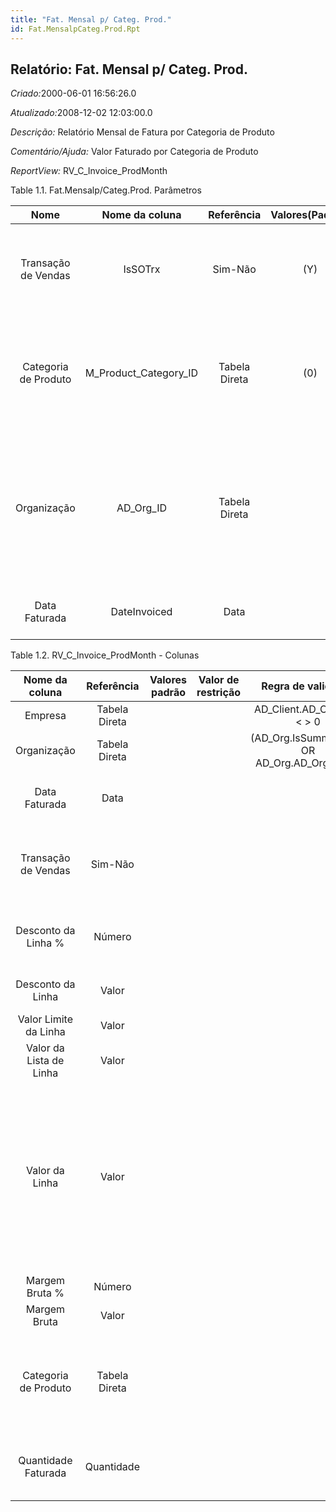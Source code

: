 ```yaml
---
title: "Fat. Mensal p/ Categ. Prod."
id: Fat.MensalpCateg.Prod.Rpt
---
```

<div id="d94624e1" class="section chapter">

<div class="titlepage">

<div>

<div>

## Relatório: Fat. Mensal p/ Categ. Prod.

</div>

</div>

</div>

<span class="emphasis"> *Criado:*</span>2000-06-01 16:56:26.0

<span class="emphasis">*Atualizado:*</span>2008-12-02 12:03:00.0

<span class="emphasis"> *Descrição:* </span>Relatório Mensal de Fatura
por Categoria de Produto

<span class="emphasis"> *Comentário/Ajuda:* </span>Valor Faturado por
Categoria de Produto

<span class="emphasis"> *ReportView:* </span>RV\_C\_Invoice\_ProdMonth

<div id="d94624e25" class="table">

<div class="table-title">

Table 1.1. Fat.Mensalp/Categ.Prod.
Parâmetros

</div>

<div class="table-contents">

|         Nome         |      Nome da coluna      |  Referência   | Valores(Padrão) |                 Descrição                 |                                                                      Comentário/Ajuda                                                                       |
| :------------------: | :----------------------: | :-----------: | :-------------: | :---------------------------------------: | :---------------------------------------------------------------------------------------------------------------------------------------------------------: |
| Transação de Vendas  |         IsSOTrx          |    Sim-Não    |       (Y)       |      Esta é uma Transação de Vendas       |                                 A caixa de verificação "Transação de Vendas" indica se este item é uma Transação de Vendas.                                 |
| Categoria de Produto | M\_Product\_Category\_ID | Tabela Direta |       (0)       |          Categoria de um Produto          |                  Identifica a categoria à qual este produto pertence. Categorias de Produto são usadas para formação de preços e seleção.                   |
|     Organização      |       AD\_Org\_ID        | Tabela Direta |                 | Entidade organizacional dentro da Empresa | Uma "Organização" é uma unidade de sua "Empresa" ou "Entidade Legal" - os exemplos são loja, departamento. Você pode compartilhar dados entre organizações. |
|    Data Faturada     |       DateInvoiced       |     Data      |                 |   Data impressa na Fatura (Nota Fiscal)   |                                               A "Data Faturada" indica a data impressa na nota-fiscal/fatura.                                               |

</div>

</div>

  

<div id="d94624e102" class="table">

<div class="table-title">

Table 1.2. RV\_C\_Invoice\_ProdMonth -
Colunas

</div>

<div class="table-contents">

|     Nome da coluna      |  Referência   | Valores padrão | Valor de restrição |                Regra de validação                |                                  Descrição                                  |                                                                                                                       Comentário/Ajuda                                                                                                                       |
| :---------------------: | :-----------: | :------------: | :----------------: | :----------------------------------------------: | :-------------------------------------------------------------------------: | :----------------------------------------------------------------------------------------------------------------------------------------------------------------------------------------------------------------------------------------------------------: |
|         Empresa         | Tabela Direta |                |                    |        AD\_Client.AD\_Client\_ID \< \> 0         |                                 (ver acima)                                 |                                                                                                                         (ver acima)                                                                                                                          |
|       Organização       | Tabela Direta |                |                    | (AD\_Org.IsSummary='N' OR AD\_Org.AD\_Org\_ID=0) |                                 (ver acima)                                 |                                                                                                                         (ver acima)                                                                                                                          |
|      Data Faturada      |     Data      |                |                    |                                                  |                           Date printed on Invoice                           |                                                                                                 The Date Invoice indicates the date printed on the invoice.                                                                                                  |
|   Transação de Vendas   |    Sim-Não    |                |                    |                                                  |                         This is a Sales Transaction                         |                                                                                        The Sales Transaction checkbox indicates if this item is a Sales Transaction.                                                                                         |
|   Desconto da Linha %   |    Número     |                |                    |                                                  |                        Line Discount as a percentage                        |                                                                                       The Line Discount Percent indicates the discount for this line as a percentage.                                                                                        |
|    Desconto da Linha    |     Valor     |                |                    |                                                  |                            Line Discount Amount                             |                                                                                                      Indicates the discount for this line as an amount.                                                                                                      |
|  Valor Limite da Linha  |     Valor     |                |                    |                                                  |                                                                             |                                                                                                                                                                                                                                                              |
| Valor da Lista de Linha |     Valor     |                |                    |                                                  |                                                                             |                                                                                                                                                                                                                                                              |
|     Valor da Linha      |     Valor     |                |                    |                                                  | Line Extended Amount (Quantity \* Actual Price) without Freight and Charges | Indicates the extended line amount based on the quantity and the actual price. Any additional charges or freight are not included. The Amount may or may not include tax. If the price list is inclusive tax, the line amount is the same as the line total. |
|     Margem Bruta %      |    Número     |                |                    |                                                  |                                                                             |                                                                                                                                                                                                                                                              |
|      Margem Bruta       |     Valor     |                |                    |                                                  |                                                                             |                                                                                                                                                                                                                                                              |
|  Categoria de Produto   | Tabela Direta |                |                    |                                                  |                            Category of a Product                            |                                                                        Identifies the category which this product belongs to. Product categories are used for pricing and selection.                                                                         |
|   Quantidade Faturada   |  Quantidade   |                |                    |                                                  |                              Invoiced Quantity                              |                                                                                      The Invoiced Quantity indicates the quantity of a product that have been invoiced.                                                                                      |

</div>

</div>

  

</div>
